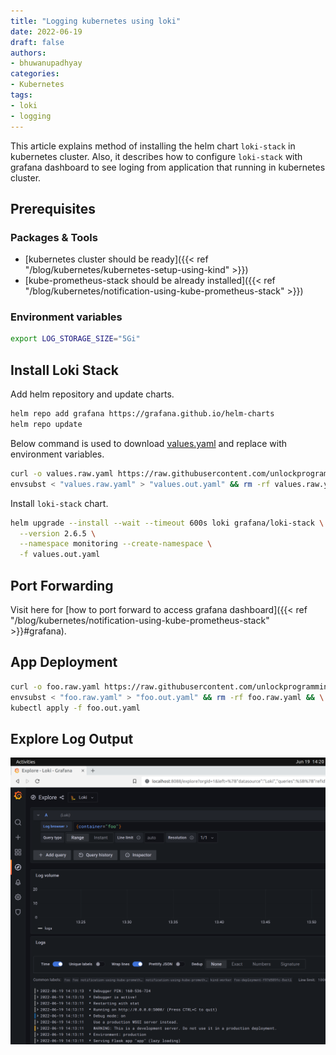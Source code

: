 ```yaml
---
title: "Logging kubernetes using loki"
date: 2022-06-19
draft: false
authors:
- bhuwanupadhyay
categories:
- Kubernetes
tags:
- loki
- logging
---
```


This article explains method of installing the helm chart `loki-stack` in kubernetes cluster. Also, it describes how to configure `loki-stack` with grafana dashboard to see loging from application that running in kubernetes cluster.

<!--more-->

## Prerequisites

### Packages & Tools

- [kubernetes cluster should be ready]({{< ref "/blog/kubernetes/kubernetes-setup-using-kind" >}})
- [kube-prometheus-stack should be already installed]({{< ref "/blog/kubernetes/notification-using-kube-prometheus-stack" >}})

### Environment variables

```bash
export LOG_STORAGE_SIZE="5Gi"
```

## Install Loki Stack

Add helm repository and update charts.

```bash
helm repo add grafana https://grafana.github.io/helm-charts
helm repo update
```

Below command is used to download [values.yaml](https://raw.githubusercontent.com/unlockprogramming/kubernetes/main/logging-kubernetes-using-loki/values.yaml) and replace with environment variables.

```bash
curl -o values.raw.yaml https://raw.githubusercontent.com/unlockprogramming/kubernetes/main/logging-kubernetes-using-loki/values.yaml && \
envsubst < "values.raw.yaml" > "values.out.yaml" && rm -rf values.raw.yaml
```

Install `loki-stack` chart.

```bash
helm upgrade --install --wait --timeout 600s loki grafana/loki-stack \
  --version 2.6.5 \
  --namespace monitoring --create-namespace \
  -f values.out.yaml
```

## Port Forwarding

Visit here for [how to port forward to access grafana dashboard]({{< ref "/blog/kubernetes/notification-using-kube-prometheus-stack" >}}#grafana).

## App Deployment

```bash
curl -o foo.raw.yaml https://raw.githubusercontent.com/unlockprogramming/kubernetes/main/logging-kubernetes-using-loki/deployment.yaml && \
envsubst < "foo.raw.yaml" > "foo.out.yaml" && rm -rf foo.raw.yaml && \
kubectl apply -f foo.out.yaml
```

## Explore Log Output

![Grafana](loki-logging-output.png?width=800px&height=700px)